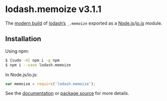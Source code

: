 # lodash.memoize v3.1.1

The [modern build](https://github.com/lodash/lodash/wiki/Build-Differences) of [lodash’s](https://lodash.com/) `_.memoize` exported as a [Node.js](http://nodejs.org/)/[io.js](https://iojs.org/) module.

## Installation

Using npm:

```bash
$ {sudo -H} npm i -g npm
$ npm i --save lodash.memoize
```

In Node.js/io.js:

```js
var memoize = require('lodash.memoize');
```

See the [documentation](https://lodash.com/docs#memoize) or [package source](https://github.com/lodash/lodash/blob/3.1.1-npm-packages/lodash.memoize) for more details.

